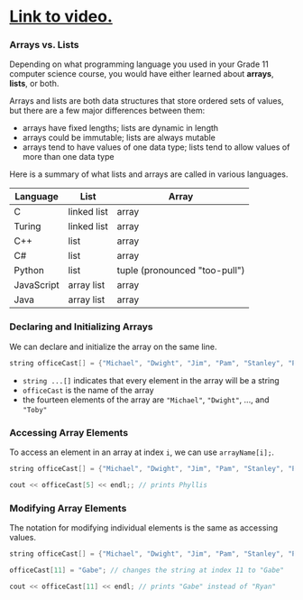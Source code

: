 # [Link to video.](https://www.youtube.com/watch?v=q4C65gchMk4&list=PLVD25niNi0BkgQHyEFkuuBp_IQ4q67jIC)

### Arrays vs. Lists

Depending on what programming language you used in your Grade 11 computer science course, you would have either learned about **arrays**, **lists**, or both.

Arrays and lists are both data structures that store ordered sets of values, but there are a few major differences between them:

* arrays have fixed lengths; lists are dynamic in length
* arrays could be immutable; lists are always mutable
* arrays tend to have values of one data type; lists tend to allow values of more than one data type

Here is a summary of what lists and arrays are called in various languages.

| Language   | List        | Array                         |
| ---------- | ----------- | ----------------------------- |
| C          | linked list | array                         |
| Turing     | linked list | array                         |
| C++        | list        | array                         |
| C#         | list        | array                         |
| Python     | list        | tuple (pronounced "too-pull") |
| JavaScript | array list  | array                         |
| Java       | array list  | array                         |

### Declaring and Initializing Arrays

We can declare and initialize the array on the same line.

```cpp
string officeCast[] = {"Michael", "Dwight", "Jim", "Pam", "Stanley", "Phyllis", "Meredith", "Creed", "Kevin", "Oscar", "Angela", "Ryan", "Kelly", "Toby"};
```

* `string ...[]` indicates that every element in the array will be a string
* `officeCast` is the name of the array
* the fourteen elements of the array are `"Michael"`, `"Dwight"`, ..., and `"Toby"`

### Accessing Array Elements

To access an element in an array at index `i`, we can use `arrayName[i];`.

```cpp
string officeCast[] = {"Michael", "Dwight", "Jim", "Pam", "Stanley", "Phyllis", "Meredith", "Creed", "Kevin", "Oscar", "Angela", "Ryan", "Kelly", "Toby"};

cout << officeCast[5] << endl;; // prints Phyllis
```

### Modifying Array Elements

The notation for modifying individual elements is the same as accessing values.

```cpp
string officeCast[] = {"Michael", "Dwight", "Jim", "Pam", "Stanley", "Phyllis", "Meredith", "Creed", "Kevin", "Oscar", "Angela", "Ryan", "Kelly", "Toby"};

officeCast[11] = "Gabe"; // changes the string at index 11 to "Gabe"

cout << officeCast[11] << endl; // prints "Gabe" instead of "Ryan"
```
